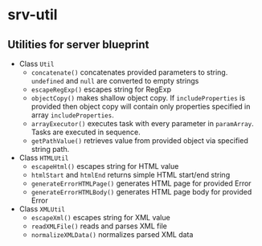 # srv-util
## Utilities for server blueprint

- Class `Util`
    - `concatenate()` concatenates provided parameters to string. `undefined` and `null` are converted to empty strings
    - `escapeRegExp()` escapes string for RegExp
    - `objectCopy()` makes shallow object copy. If `includeProperties` is provided then object copy will contain only properties specified in array `includeProperties`.
    - `arrayExecutor()` executes task with every parameter in `paramArray`. Tasks are executed in sequence.
    - `getPathValue()` retrieves value from provided object via specified string path.
- Class `HTMLUtil`
    - `escapeHtml()` escapes string for HTML value
    - `htmlStart` and `htmlEnd` returns simple HTML start/end string
    - `generateErrorHTMLPage()` generates HTML page for provided Error
    - `generateErrorHTMLBody()` generates HTML page body for provided Error
- Class `XMLUtil`
    - `escapeXml()`  escapes string for XML value
    - `readXMLFile()` reads and parses XML file
    - `normalizeXMLData()` normalizes parsed XML data
